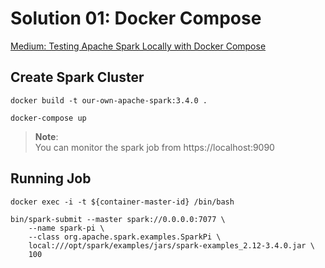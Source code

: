 # Solution 01: Docker Compose

[Medium: Testing Apache Spark Locally with Docker Compose](https://medium.com/@SaphE/testing-apache-spark-locally-docker-compose-and-kubernetes-deployment-94d35a54f222)

## Create Spark Cluster

```console
docker build -t our-own-apache-spark:3.4.0 .
```

```console
docker-compose up
```

> **Note**: \
> You can monitor the spark job from https://localhost:9090 

## Running Job

```console
docker exec -i -t ${container-master-id} /bin/bash
```

```console
bin/spark-submit --master spark://0.0.0.0:7077 \
    --name spark-pi \
    --class org.apache.spark.examples.SparkPi \
    local:///opt/spark/examples/jars/spark-examples_2.12-3.4.0.jar \
    100
```
